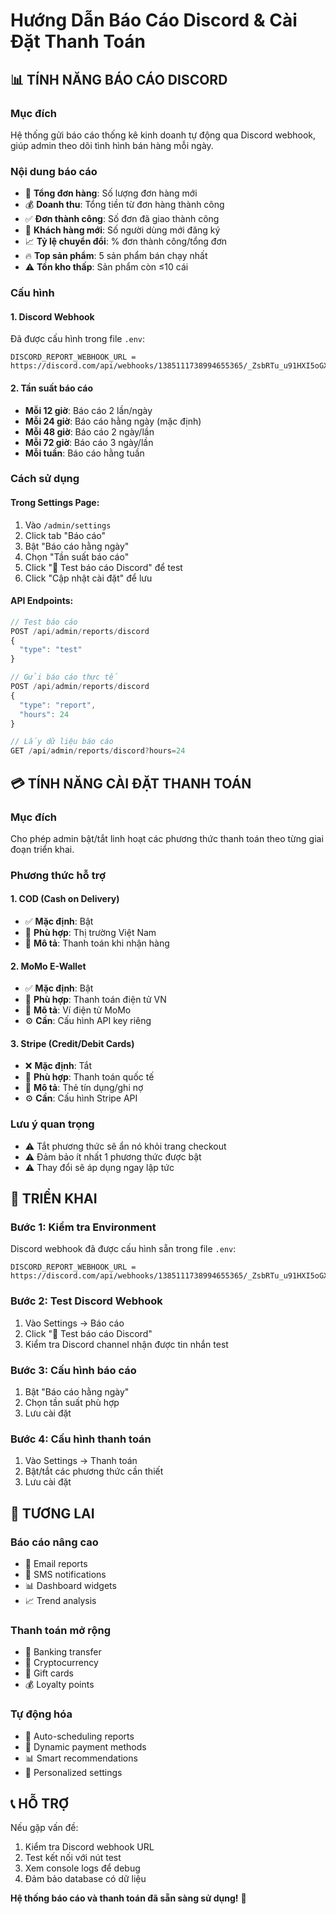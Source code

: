 # Hướng Dẫn Báo Cáo Discord & Cài Đặt Thanh Toán

## 📊 TÍNH NĂNG BÁO CÁO DISCORD

### **Mục đích**

Hệ thống gửi báo cáo thống kê kinh doanh tự động qua Discord webhook, giúp admin theo dõi tình hình bán hàng mỗi ngày.

### **Nội dung báo cáo**

- 🛒 **Tổng đơn hàng**: Số lượng đơn hàng mới
- 💰 **Doanh thu**: Tổng tiền từ đơn hàng thành công
- ✅ **Đơn thành công**: Số đơn đã giao thành công
- 👥 **Khách hàng mới**: Số người dùng mới đăng ký
- 📈 **Tỷ lệ chuyển đổi**: % đơn thành công/tổng đơn
- 🔥 **Top sản phẩm**: 5 sản phẩm bán chạy nhất
- ⚠️ **Tồn kho thấp**: Sản phẩm còn ≤10 cái

### **Cấu hình**

#### **1. Discord Webhook**

Đã được cấu hình trong file `.env`:

```env
DISCORD_REPORT_WEBHOOK_URL = https://discord.com/api/webhooks/1385111738994655365/_ZsbRTu_u91HXI5oGXKKf9coRg0lGJjia6QB3y3R48hFNz8NfhOzeT7P0ixNKRg86lOd
```

#### **2. Tần suất báo cáo**

- **Mỗi 12 giờ**: Báo cáo 2 lần/ngày
- **Mỗi 24 giờ**: Báo cáo hằng ngày (mặc định)
- **Mỗi 48 giờ**: Báo cáo 2 ngày/lần
- **Mỗi 72 giờ**: Báo cáo 3 ngày/lần
- **Mỗi tuần**: Báo cáo hằng tuần

### **Cách sử dụng**

#### **Trong Settings Page:**

1. Vào `/admin/settings`
2. Click tab "Báo cáo"
3. Bật "Báo cáo hằng ngày"
4. Chọn "Tần suất báo cáo"
5. Click "🧪 Test báo cáo Discord" để test
6. Click "Cập nhật cài đặt" để lưu

#### **API Endpoints:**

```typescript
// Test báo cáo
POST /api/admin/reports/discord
{
  "type": "test"
}

// Gửi báo cáo thực tế
POST /api/admin/reports/discord
{
  "type": "report",
  "hours": 24
}

// Lấy dữ liệu báo cáo
GET /api/admin/reports/discord?hours=24
```

## 💳 TÍNH NĂNG CÀI ĐẶT THANH TOÁN

### **Mục đích**

Cho phép admin bật/tắt linh hoạt các phương thức thanh toán theo từng giai đoạn triển khai.

### **Phương thức hỗ trợ**

#### **1. COD (Cash on Delivery)**

- ✅ **Mặc định**: Bật
- 🎯 **Phù hợp**: Thị trường Việt Nam
- 📝 **Mô tả**: Thanh toán khi nhận hàng

#### **2. MoMo E-Wallet**

- ✅ **Mặc định**: Bật
- 🎯 **Phù hợp**: Thanh toán điện tử VN
- 📝 **Mô tả**: Ví điện tử MoMo
- ⚙️ **Cần**: Cấu hình API key riêng

#### **3. Stripe (Credit/Debit Cards)**

- ❌ **Mặc định**: Tắt
- 🎯 **Phù hợp**: Thanh toán quốc tế
- 📝 **Mô tả**: Thẻ tín dụng/ghi nợ
- ⚙️ **Cần**: Cấu hình Stripe API

### **Lưu ý quan trọng**

- ⚠️ Tắt phương thức sẽ ẩn nó khỏi trang checkout
- ⚠️ Đảm bảo ít nhất 1 phương thức được bật
- ⚠️ Thay đổi sẽ áp dụng ngay lập tức

## 🚀 TRIỂN KHAI

### **Bước 1: Kiểm tra Environment**

Discord webhook đã được cấu hình sẵn trong file `.env`:

```env
DISCORD_REPORT_WEBHOOK_URL = https://discord.com/api/webhooks/1385111738994655365/_ZsbRTu_u91HXI5oGXKKf9coRg0lGJjia6QB3y3R48hFNz8NfhOzeT7P0ixNKRg86lOd
```

### **Bước 2: Test Discord Webhook**

1. Vào Settings → Báo cáo
2. Click "🧪 Test báo cáo Discord"
3. Kiểm tra Discord channel nhận được tin nhắn test

### **Bước 3: Cấu hình báo cáo**

1. Bật "Báo cáo hằng ngày"
2. Chọn tần suất phù hợp
3. Lưu cài đặt

### **Bước 4: Cấu hình thanh toán**

1. Vào Settings → Thanh toán
2. Bật/tắt các phương thức cần thiết
3. Lưu cài đặt

## 🔮 TƯƠNG LAI

### **Báo cáo nâng cao**

- 📧 Email reports
- 📱 SMS notifications
- 📊 Dashboard widgets
- 📈 Trend analysis

### **Thanh toán mở rộng**

- 🏦 Banking transfer
- 💎 Cryptocurrency
- 🎁 Gift cards
- 💰 Loyalty points

### **Tự động hóa**

- 🤖 Auto-scheduling reports
- 🔄 Dynamic payment methods
- 📊 Smart recommendations
- 🎯 Personalized settings

## 📞 HỖ TRỢ

Nếu gặp vấn đề:

1. Kiểm tra Discord webhook URL
2. Test kết nối với nút test
3. Xem console logs để debug
4. Đảm bảo database có dữ liệu

**Hệ thống báo cáo và thanh toán đã sẵn sàng sử dụng!** 🎉
